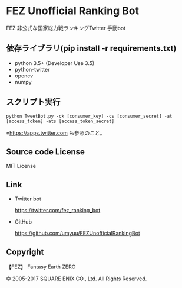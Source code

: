 # FEZ Unofficial Ranking Bot
FEZ 非公式な国家総力戦ランキングTwitter 手動bot

## 依存ライブラリ(pip install -r requirements.txt)
- python 3.5+ (Developer Use 3.5)
- python-twitter
- opencv
- numpy

## スクリプト実行
`python TweetBot.py -ck [consumer_key] -cs [consumer_secret] -at [access_token] -ats [access_token_secret]`

※https://apps.twitter.com も参照のこと。
## Source code License
MIT License

## Link
- Twitter bot

    https://twitter.com/fez_ranking_bot 

- GitHub

    https://github.com/umyuu/FEZUnofficialRankingBot

## Copyright
【FEZ】 Fantasy Earth ZERO

© 2005-2017 SQUARE ENIX CO., Ltd. All Rights Reserved.